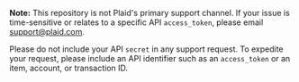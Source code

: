 **Note:** This repository is not Plaid's primary support channel. If your issue is time-sensitive or relates to a specific API `access_token`, please email support@plaid.com.

Please do not include your API `secret` in any support request. To expedite your request, please include an API identifier such as an `access_token` or an item, account, or transaction ID.
